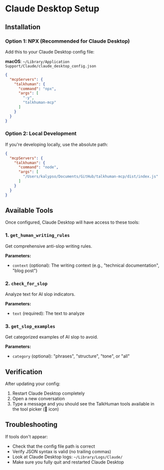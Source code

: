 # Claude Desktop Setup

## Installation

### Option 1: NPX (Recommended for Claude Desktop)
Add this to your Claude Desktop config file:

**macOS**: `~/Library/Application Support/Claude/claude_desktop_config.json`

```json
{
  "mcpServers": {
    "talkhuman": {
      "command": "npx",
      "args": [
        "-y",
        "talkhuman-mcp"
      ]
    }
  }
}
```

### Option 2: Local Development
If you're developing locally, use the absolute path:

```json
{
  "mcpServers": {
    "talkhuman": {
      "command": "node",
      "args": [
        "/Users/kalypso/Documents/GitHub/talkhuman-mcp/dist/index.js"
      ]
    }
  }
}
```

## Available Tools

Once configured, Claude Desktop will have access to these tools:

### 1. `get_human_writing_rules`
Get comprehensive anti-slop writing rules.

**Parameters:**
- `context` (optional): The writing context (e.g., "technical documentation", "blog post")

### 2. `check_for_slop`
Analyze text for AI slop indicators.

**Parameters:**
- `text` (required): The text to analyze

### 3. `get_slop_examples`
Get categorized examples of AI slop to avoid.

**Parameters:**
- `category` (optional): "phrases", "structure", "tone", or "all"

## Verification

After updating your config:
1. Restart Claude Desktop completely
2. Open a new conversation
3. Type a message and you should see the TalkHuman tools available in the tool picker (🔧 icon)

## Troubleshooting

If tools don't appear:
- Check that the config file path is correct
- Verify JSON syntax is valid (no trailing commas)
- Look at Claude Desktop logs: `~/Library/Logs/Claude/`
- Make sure you fully quit and restarted Claude Desktop
